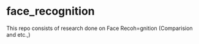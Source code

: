 # face_recognition
This repo consists of research done on Face Recoh=gnition (Comparision and etc.,)
